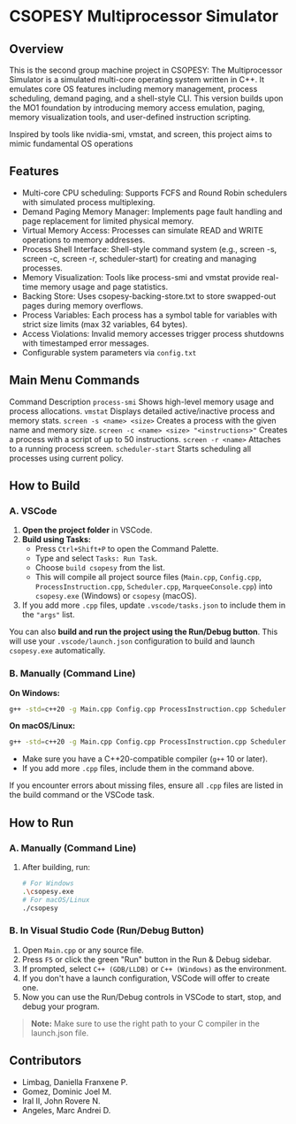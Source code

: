 # CSOPESY Multiprocessor Simulator

## Overview

This is the second group machine project in CSOPESY: The Multiprocessor Simulator is a simulated multi-core operating system written in C++. It emulates core OS features including memory management, process scheduling, demand paging, and a shell-style CLI. This version builds upon the MO1 foundation by introducing memory access emulation, paging, memory visualization tools, and user-defined instruction scripting.

Inspired by tools like nvidia-smi, vmstat, and screen, this project aims to mimic fundamental OS operations

## Features
- Multi-core CPU scheduling: Supports FCFS and Round Robin schedulers with simulated process multiplexing.
- Demand Paging Memory Manager: Implements page fault handling and page replacement for limited physical memory.
- Virtual Memory Access: Processes can simulate READ and WRITE operations to memory addresses.
- Process Shell Interface: Shell-style command system (e.g., screen -s, screen -c, screen -r, scheduler-start) for creating and managing processes.
- Memory Visualization: Tools like process-smi and vmstat provide real-time memory usage and page statistics.
- Backing Store: Uses csopesy-backing-store.txt to store swapped-out pages during memory overflows.
- Process Variables: Each process has a symbol table for variables with strict size limits (max 32 variables, 64 bytes).
- Access Violations: Invalid memory accesses trigger process shutdowns with timestamped error messages.
- Configurable system parameters via `config.txt`

## Main Menu Commands
Command	   Description
`process-smi`	Shows high-level memory usage and process allocations.
`vmstat`	Displays detailed active/inactive process and memory stats.
`screen -s <name> <size>`	Creates a process with the given name and memory size.
`screen -c <name> <size> "<instructions>"`	Creates a process with a script of up to 50 instructions.
`screen -r <name>`	Attaches to a running process screen.
`scheduler-start`	Starts scheduling all processes using current policy.


## How to Build

### A. VSCode
1. **Open the project folder** in VSCode.
2. **Build using Tasks:**
   - Press `Ctrl+Shift+P` to open the Command Palette.
   - Type and select `Tasks: Run Task`.
   - Choose `build csopesy` from the list.
   - This will compile all project source files (`Main.cpp`, `Config.cpp`, `ProcessInstruction.cpp`, `Scheduler.cpp`, `MarqueeConsole.cpp`) into `csopesy.exe` (Windows) or `csopesy` (macOS).
3. If you add more `.cpp` files, update `.vscode/tasks.json` to include them in the `"args"` list.

You can also **build and run the project using the Run/Debug button**. This will use your `.vscode/launch.json` configuration to build and launch `csopesy.exe` automatically.

### B. Manually (Command Line)

**On Windows:**
```sh
g++ -std=c++20 -g Main.cpp Config.cpp ProcessInstruction.cpp Scheduler.cpp MarqueeConsole.cpp -o csopesy.exe
```

**On macOS/Linux:**
```sh
g++ -std=c++20 -g Main.cpp Config.cpp ProcessInstruction.cpp Scheduler.cpp MarqueeConsole.cpp -o csopesy
```

- Make sure you have a C++20-compatible compiler (`g++` 10 or later).
- If you add more `.cpp` files, include them in the command above.

If you encounter errors about missing files, ensure all `.cpp` files are listed in the build command or the VSCode task.

## How to Run

### A. Manually (Command Line)
1. After building, run:
   ```sh
   # For Windows
   .\csopesy.exe
   # For macOS/Linux
   ./csopesy
   ```

### B. In Visual Studio Code (Run/Debug Button)
1. Open `Main.cpp` or any source file.
2. Press `F5` or click the green "Run" button in the Run & Debug sidebar.
3. If prompted, select `C++ (GDB/LLDB)` or `C++ (Windows)` as the environment.
4. If you don't have a launch configuration, VSCode will offer to create one.
5. Now you can use the Run/Debug controls in VSCode to start, stop, and debug your program.

> **Note:** Make sure to use the right path to your C compiler in the launch.json file.

## Contributors
- Limbag, Daniella Franxene P.
- Gomez, Dominic Joel M.
- Iral II, John Rovere N.
- Angeles, Marc Andrei D.
